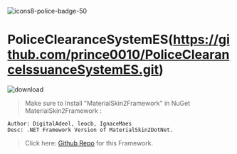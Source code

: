 ![icons8-police-badge-50](https://github.com/prince0010/PoliceClearanceIssuanceSystemES/assets/97717613/0d602afe-b659-418e-bfce-c6a1a87b3017)


# PoliceClearanceSystemES(https://github.com/prince0010/PoliceClearanceIssuanceSystemES.git)
![download](https://github.com/prince0010/PoliceClearanceIssuanceSystemES/assets/97717613/dcca9789-04cb-4077-8c5d-1f07c9a56518)
> Make sure to Install "MaterialSkin2Framework" in NuGet
> MaterialSkin2Framework : 
```
Author: DigitalAdeel, leocb, IgnaceMaes
Desc: .NET Framework Version of MaterialSkin2DotNet.

```
> Click here: [Github Repo](https://github.com/DigitalAdeel/MaterialSkin2Framework) for this Framework.



